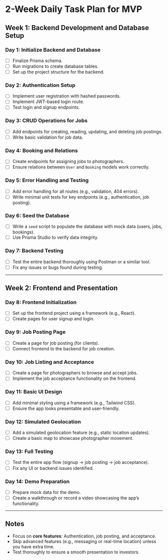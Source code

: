 # **2-Week Daily Task Plan for MVP**

## **Week 1: Backend Development and Database Setup**

### **Day 1: Initialize Backend and Database**
- [ ] Finalize Prisma schema.
- [ ] Run migrations to create database tables.
- [ ] Set up the project structure for the backend.

### **Day 2: Authentication Setup**
- [ ] Implement user registration with hashed passwords.
- [ ] Implement JWT-based login route.
- [ ] Test login and signup endpoints.

### **Day 3: CRUD Operations for Jobs**
- [ ] Add endpoints for creating, reading, updating, and deleting job postings.
- [ ] Write basic validation for job data.

### **Day 4: Booking and Relations**
- [ ] Create endpoints for assigning jobs to photographers.
- [ ] Ensure relations between `User` and `Booking` models work correctly.

### **Day 5: Error Handling and Testing**
- [ ] Add error handling for all routes (e.g., validation, 404 errors).
- [ ] Write minimal unit tests for key endpoints (e.g., authentication, job posting).

### **Day 6: Seed the Database**
- [ ] Write a `seed` script to populate the database with mock data (users, jobs, bookings).
- [ ] Use Prisma Studio to verify data integrity.

### **Day 7: Backend Testing**
- [ ] Test the entire backend thoroughly using Postman or a similar tool.
- [ ] Fix any issues or bugs found during testing.

---

## **Week 2: Frontend and Presentation**

### **Day 8: Frontend Initialization**
- [ ] Set up the frontend project using a framework (e.g., React).
- [ ] Create pages for user signup and login.

### **Day 9: Job Posting Page**
- [ ] Create a page for job posting (for clients).
- [ ] Connect frontend to the backend for job creation.

### **Day 10: Job Listing and Acceptance**
- [ ] Create a page for photographers to browse and accept jobs.
- [ ] Implement the job acceptance functionality on the frontend.

### **Day 11: Basic UI Design**
- [ ] Add minimal styling using a framework (e.g., Tailwind CSS).
- [ ] Ensure the app looks presentable and user-friendly.

### **Day 12: Simulated Geolocation**
- [ ] Add a simulated geolocation feature (e.g., static location updates).
- [ ] Create a basic map to showcase photographer movement.

### **Day 13: Full Testing**
- [ ] Test the entire app flow (signup → job posting → job acceptance).
- [ ] Fix any UI or backend issues identified.

### **Day 14: Demo Preparation**
- [ ] Prepare mock data for the demo.
- [ ] Create a walkthrough or record a video showcasing the app’s functionality.

---

## **Notes**
- Focus on **core features**: Authentication, job posting, and acceptance.
- Skip advanced features (e.g., messaging or real-time location) unless you have extra time.
- Test thoroughly to ensure a smooth presentation to investors.

